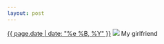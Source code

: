 ```yaml
---
layout: post
---
```


<p>
  <time><a href="/415">{{ page.date | date: "%e %B, %Y" }}</a></time>
  <a href="/415"><img src="{{ site.assets_url }}/415.jpg"/></a>
  <span>My girlfriend</span>
</p>

